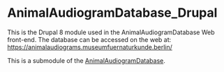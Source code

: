 # AnimalAudiogramDatabase_Drupal
This is the Drupal 8 module used in the AnimalAudiogramDatabase Web front-end. The database can be accessed on the web at: https://animalaudiograms.museumfuernaturkunde.berlin/

This is a submodule of the [AnimalAudiogramDatabase](https://github.com/MfN-Berlin/AnimalAudiogramDatabase).
